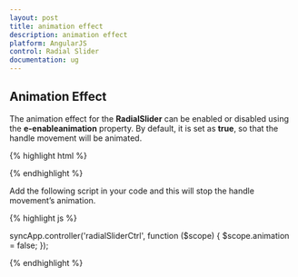 ```yaml
---
layout: post
title: animation effect
description: animation effect
platform: AngularJS
control: Radial Slider
documentation: ug
---
```


## Animation Effect

The animation effect for the **RadialSlider** can be enabled or disabled using the **e-enableanimation** property. By default, it is set as **true**, so that the handle movement will be animated.

{% highlight html %}

<div id="angularRadialSlider" ej-radialslider e-enableanimation="animation" e-innercircleimageurl="http://js.syncfusion.com/demos/web/content/images/radialslider/chevron-right.png"></div>

{% endhighlight %}

Add the following script in your code and this will stop the handle movement’s animation.

{% highlight js %}

syncApp.controller('radialSliderCtrl', function ($scope) {
        $scope.animation = false;
    });

{% endhighlight %}

